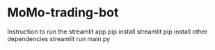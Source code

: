 # MoMo-trading-bot

Instruction to run the streamlit app
pip install streamlit
pip install other dependencies
streamlit run main.py
